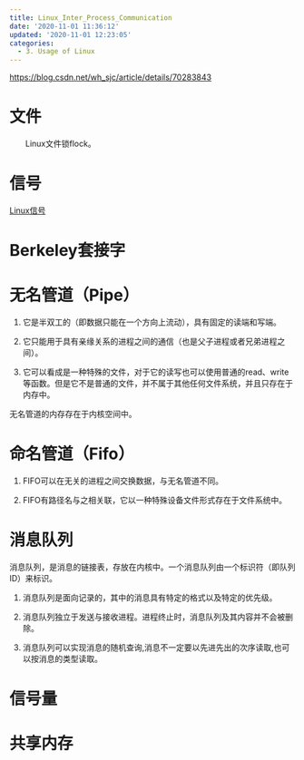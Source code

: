 ```yaml
---
title: Linux_Inter_Process_Communication
date: '2020-11-01 11:36:12'
updated: '2020-11-01 12:23:05'
categories:
  - 3. Usage of Linux
---
```

<https://blog.csdn.net/wh_sjc/article/details/70283843>

# 文件

　　Linux文件锁flock。

# 信号

[Linux信号](Linux_Signals)

# Berkeley套接字

# 无名管道（Pipe）

1. 它是半双工的（即数据只能在一个方向上流动），具有固定的读端和写端。

2. 它只能用于具有亲缘关系的进程之间的通信（也是父子进程或者兄弟进程之间）。

3. 它可以看成是一种特殊的文件，对于它的读写也可以使用普通的read、write 等函数。但是它不是普通的文件，并不属于其他任何文件系统，并且只存在于内存中。

无名管道的内存存在于内核空间中。

# 命名管道（Fifo）

1. FIFO可以在无关的进程之间交换数据，与无名管道不同。

2. FIFO有路径名与之相关联，它以一种特殊设备文件形式存在于文件系统中。

# 消息队列

消息队列，是消息的链接表，存放在内核中。一个消息队列由一个标识符（即队列ID）来标识。

1. 消息队列是面向记录的，其中的消息具有特定的格式以及特定的优先级。

2. 消息队列独立于发送与接收进程。进程终止时，消息队列及其内容并不会被删除。

3. 消息队列可以实现消息的随机查询,消息不一定要以先进先出的次序读取,也可以按消息的类型读取。

# 信号量

# 共享内存
